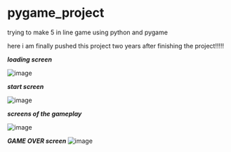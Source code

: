 # pygame_project
trying to make 5 in line game using python and pygame

here i am finally pushed this project two years after finishing the project!!!!!

***loading screen***

![image](https://user-images.githubusercontent.com/77386664/159214305-2a30f229-bbdb-4d5f-89fc-5c666ab1c363.png)

***start screen***

![image](https://user-images.githubusercontent.com/77386664/159214396-e5c5deb4-dc39-4f5f-90d8-aa8cfeb5630d.png)


***screens of the gameplay***

![image](https://user-images.githubusercontent.com/77386664/159213715-c2dfb60a-f410-4859-b0a7-8a99c71ce2cc.png)

***GAME OVER screen***
![image](https://user-images.githubusercontent.com/77386664/159214672-12930474-2b87-4ec4-8844-ec5b3118758b.png)

